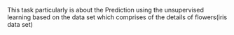 This task particularly is about the Prediction using the unsupervised learning based on the data set which comprises of the details of flowers(iris data set)

